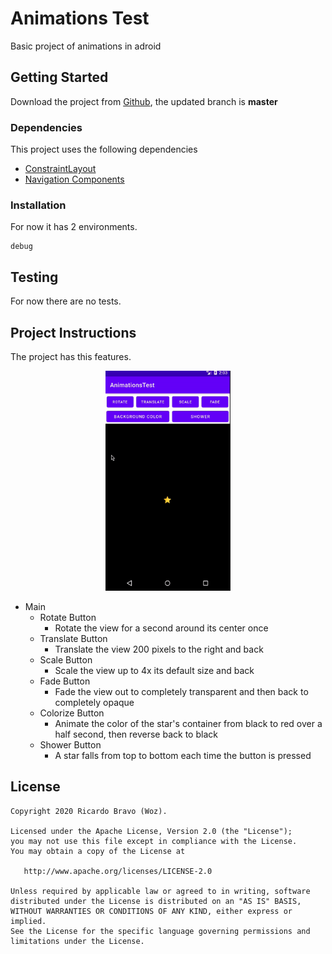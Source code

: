 # Animations Test

Basic project of animations in adroid

## Getting Started

Download the project from [Github](https://github.com/RicardoBravoA/AnimationsTest), the updated branch is **master**

### Dependencies

This project uses the following dependencies

- [ConstraintLayout](https://developer.android.com/training/constraint-layout)
- [Navigation Components](https://developer.android.com/guide/navigation/navigation-getting-started)


### Installation

For now it has 2 environments.

```
debug
```

## Testing

For now there are no tests.

## Project Instructions

The project has this features.

<p align="center">
  <img src="gif/animation.gif" alt="gif" width="200" height="354"/><br>
</p>

- Main
    - Rotate Button
        - Rotate the view for a second around its center once
    - Translate Button
        - Translate the view 200 pixels to the right and back
    - Scale Button
        - Scale the view up to 4x its default size and back
    - Fade Button
        - Fade the view out to completely transparent and then back to completely opaque
    - Colorize Button
        - Animate the color of the star's container from black to red over a half second, then reverse back to black
    - Shower Button
        - A star falls from top to bottom each time the button is pressed      


## License

    Copyright 2020 Ricardo Bravo (Woz).

    Licensed under the Apache License, Version 2.0 (the "License");
    you may not use this file except in compliance with the License.
    You may obtain a copy of the License at

       http://www.apache.org/licenses/LICENSE-2.0

    Unless required by applicable law or agreed to in writing, software
    distributed under the License is distributed on an "AS IS" BASIS,
    WITHOUT WARRANTIES OR CONDITIONS OF ANY KIND, either express or implied.
    See the License for the specific language governing permissions and
    limitations under the License.